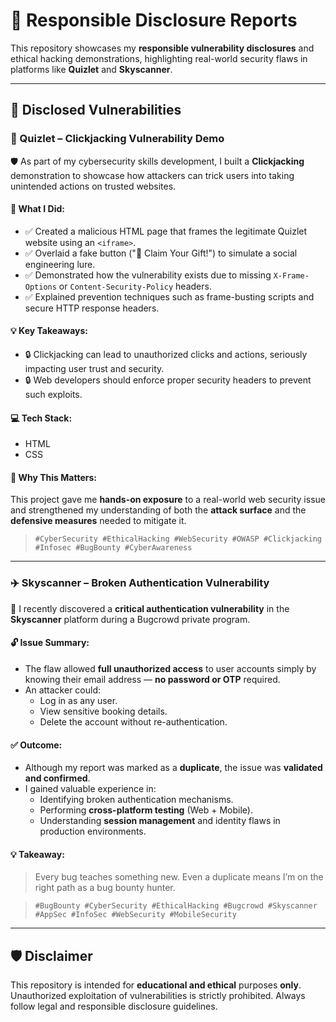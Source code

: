 # 🔐 Responsible Disclosure Reports

This repository showcases my **responsible vulnerability disclosures** and ethical hacking demonstrations, highlighting real-world security flaws in platforms like **Quizlet** and **Skyscanner**.

---

## 📄 Disclosed Vulnerabilities

### 🧪 Quizlet – Clickjacking Vulnerability Demo

🛡️ As part of my cybersecurity skills development, I built a **Clickjacking** demonstration to showcase how attackers can trick users into taking unintended actions on trusted websites.

#### 🔎 What I Did:
- ✅ Created a malicious HTML page that frames the legitimate Quizlet website using an `<iframe>`.
- ✅ Overlaid a fake button ("🎁 Claim Your Gift!") to simulate a social engineering lure.
- ✅ Demonstrated how the vulnerability exists due to missing `X-Frame-Options` or `Content-Security-Policy` headers.
- ✅ Explained prevention techniques such as frame-busting scripts and secure HTTP response headers.

#### 💡 Key Takeaways:
- 🔒 Clickjacking can lead to unauthorized clicks and actions, seriously impacting user trust and security.
- 🔒 Web developers should enforce proper security headers to prevent such exploits.

#### 💻 Tech Stack:
- HTML  
- CSS

#### 📝 Why This Matters:
This project gave me **hands-on exposure** to a real-world web security issue and strengthened my understanding of both the **attack surface** and the **defensive measures** needed to mitigate it.

> `#CyberSecurity #EthicalHacking #WebSecurity #OWASP #Clickjacking #Infosec #BugBounty #CyberAwareness`

---

### ✈️ Skyscanner – Broken Authentication Vulnerability

🛫 I recently discovered a **critical authentication vulnerability** in the **Skyscanner** platform during a Bugcrowd private program.

#### 🔓 Issue Summary:
- The flaw allowed **full unauthorized access** to user accounts simply by knowing their email address — **no password or OTP** required.
- An attacker could:
  - Log in as any user.
  - View sensitive booking details.
  - Delete the account without re-authentication.

#### ✅ Outcome:
- Although my report was marked as a **duplicate**, the issue was **validated and confirmed**.
- I gained valuable experience in:
  - Identifying broken authentication mechanisms.
  - Performing **cross-platform testing** (Web + Mobile).
  - Understanding **session management** and identity flaws in production environments.

#### 💡 Takeaway:
> Every bug teaches something new. Even a duplicate means I’m on the right path as a bug bounty hunter.

> `#BugBounty #CyberSecurity #EthicalHacking #Bugcrowd #Skyscanner #AppSec #InfoSec #WebSecurity #MobileSecurity`

---


## 🛡️ Disclaimer

This repository is intended for **educational and ethical** purposes **only**. Unauthorized exploitation of vulnerabilities is strictly prohibited. Always follow legal and responsible disclosure guidelines.
